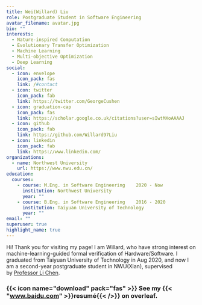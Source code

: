 ```yaml
---
title: Wei(Willard) Liu
role: Postgraduate Student in Software Engineering
avatar_filename: avatar.jpg
bio: ""
interests:
  - Nature-inspired Computation
  - Evolutionary Transfer Optimization
  - Machine Learning
  - Multi-objective Optimization
  - Deep Learning
social:
  - icon: envelope
    icon_pack: fas
    link: /#contact
  - icon: twitter
    icon_pack: fab
    link: https://twitter.com/GeorgeCushen
  - icon: graduation-cap
    icon_pack: fas
    link: https://scholar.google.co.uk/citations?user=sIwtMXoAAAAJ
  - icon: github
    icon_pack: fab
    link: https://github.com/Willard97Liu
  - icon: linkedin
    icon_pack: fab
    link: https://www.linkedin.com/
organizations:
  - name: Northwest University
    url: https://www.nwu.edu.cn/
education:
  courses:
    - course: M.Eng. in Software Engineering    2020 - Now
      institution: Northwest University
      year: ""
    - course: B.Eng. in Software Engineering    2016 - 2020
      institution: Taiyuan University of Technology
      year: ""
email: ""
superuser: true
highlight_name: true
---
```

Hi! Thank you for visiting my page! I am Willard, who have strong interest on machine-learning-guided formal verification of Hardware/Software. I graduated from Taiyuan University of Technology in Aug 2020, and now I am a second-year postgraduate student in NWU(Xian), supervised by [](https://hongcezh.people.ust.hk/)[Professor Li Chen](https://ist.nwu.edu.cn/info/1017/1269.htm).

### {{< icon name="download" pack="fas" >}} See my {{< "www.baidu.com" >}}resumé{{< />}} on overleaf.
